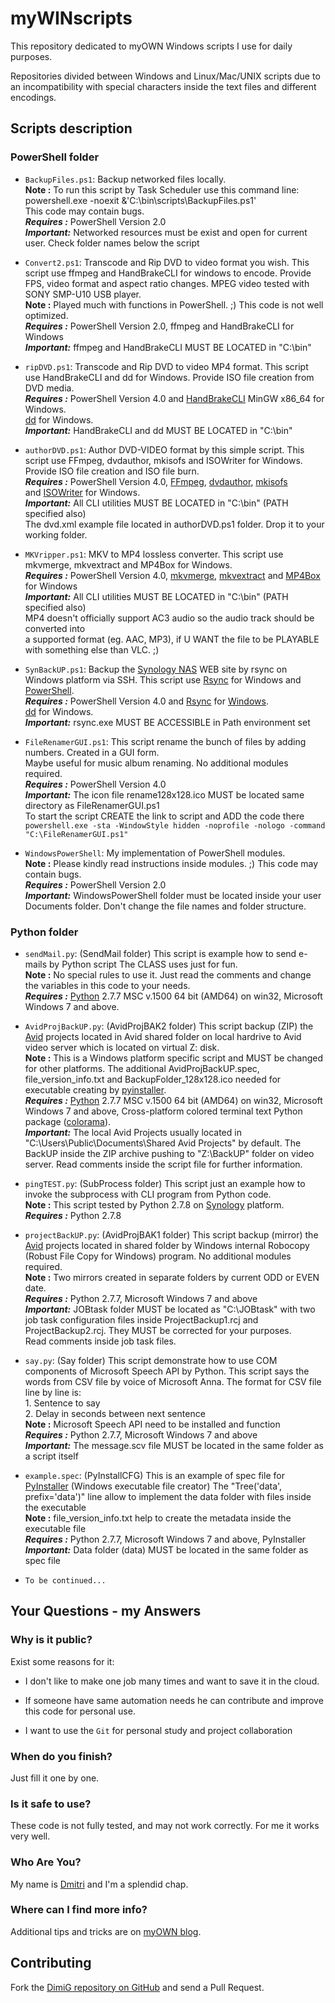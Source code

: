 myWINscripts
===========
This repository dedicated to myOWN Windows scripts I use for daily purposes.

Repositories divided between Windows and Linux/Mac/UNIX scripts due to an incompatibility
with special characters inside the text files and different encodings.

Scripts description
-------------------

### PowerShell folder

* `BackupFiles.ps1`: Backup networked files locally.<br>
   **Note :** To run this script by Task Scheduler use this command line:<br>
   powershell.exe -noexit &'C:\bin\scripts\BackupFiles.ps1'<br>
   This code may contain bugs.<br>
   ***Requires :*** PowerShell Version 2.0<br>
   ***Important:*** Networked resources must be exist and open for current user. Check folder names below the script

* `Convert2.ps1`: Transcode and Rip DVD to video format you wish. This script use
   ffmpeg and HandBrakeCLI for windows to encode. Provide FPS, video format
   and aspect ratio changes. MPEG video tested with SONY SMP-U10 USB player.<br>
   **Note :** Played much with functions in PowerShell. ;) This code is not well optimized.<br>
   ***Requires :*** PowerShell Version 2.0, ffmpeg and HandBrakeCLI for Windows<br>
   ***Important:*** ffmpeg and HandBrakeCLI MUST BE LOCATED in "C:\bin\"

* `ripDVD.ps1`: Transcode and Rip DVD to video MP4 format. This script use
   HandBrakeCLI and dd for Windows. Provide ISO file creation from DVD media.<br>
   ***Requires :*** PowerShell Version 4.0 and [HandBrakeCLI][handbrake] MinGW x86_64 for Windows.<br>
                    [dd][dd] for Windows.<br>
   ***Important:*** HandBrakeCLI and dd MUST BE LOCATED in "C:\bin\"

* `authorDVD.ps1`: Author DVD-VIDEO format by this simple script. This script use
   FFmpeg, dvdauthor, mkisofs and ISOWriter for Windows. Provide ISO file creation and ISO file burn.<br>
   ***Requires :*** PowerShell Version 4.0, [FFmpeg][ffmpeg], [dvdauthor][dvdauthor], [mkisofs][mkisofs]<br>
                    and [ISOWriter][isowriter] for Windows.<br>
   ***Important:*** All CLI utilities MUST BE LOCATED in "C:\bin\" (PATH specified also)<br>
                    The dvd.xml example file located in authorDVD.ps1 folder. Drop it to your working folder.

* `MKVripper.ps1`: MKV to MP4 lossless converter. This script use mkvmerge, mkvextract and MP4Box for Windows.<br>
   ***Requires :*** PowerShell Version 4.0, [mkvmerge][mkvmerge], [mkvextract][mkvextract] and [MP4Box][mp4box] for Windows<br>
   ***Important:*** All CLI utilities MUST BE LOCATED in "C:\bin\" (PATH specified also)<br>
                    MP4 doesn't officially support AC3 audio so the audio track should be converted into<br>
                    a supported format (eg. AAC, MP3), if U WANT the file to be PLAYABLE with something else than VLC. ;)

* `SynBackUP.ps1`: Backup the [Synology NAS][synology] WEB site by rsync on Windows platform via SSH. This script use
   [Rsync][cwrsync] for Windows and [PowerShell][powershell].<br>
   ***Requires :*** PowerShell Version 4.0 and [Rsync][rsync] for [Windows][cwrsync].<br>
                    [dd][dd] for Windows.<br>
   ***Important:*** rsync.exe MUST BE ACCESSIBLE in Path environment set

* `FileRenamerGUI.ps1`: This script rename the bunch of files by adding numbers. Created in a GUI form.<br>
                    Maybe useful for music album renaming. No additional modules required.<br>
   ***Requires :*** PowerShell Version 4.0<br>
   ***Important:*** The icon file rename128x128.ico MUST be located same directory as FileRenamerGUI.ps1<br>
                    To start the script CREATE the link to script and ADD the code there<br>
                    `powershell.exe -sta -WindowStyle hidden -noprofile -nologo -command "C:\FileRenamerGUI.ps1"`

* `WindowsPowerShell`: My implementation of PowerShell modules.<br>
   **Note :** Please kindly read instructions inside modules. ;) This code may contain bugs.<br>
   ***Requires :*** PowerShell Version 2.0<br>
   ***Important:*** WindowsPowerShell folder must be located inside your user Documents folder. Don't change the file names
   and folder structure.

### Python folder

* `sendMail.py`: (SendMail folder) This script is example how to send e-mails by Python script
                    The CLASS uses just for fun.<br>
   **Note :** No special rules to use it. Just read the comments and change the variables in this code to your needs.<br>
   ***Requires :*** [Python][python] 2.7.7 MSC v.1500 64 bit (AMD64) on win32, Microsoft Windows 7 and above.<br>

* `AvidProjBackUP.py`: (AvidProjBAK2 folder) This script backup (ZIP) the [Avid][avid] projects located in Avid shared folder
                    on local hardrive to Avid video server which is located on virtual Z: disk.<br>
   **Note :** This is a Windows platform specific script and MUST be changed for other platforms. The additional AvidProjBackUP.spec,
                    file_version_info.txt and BackupFolder_128x128.ico needed for executable creating by [pyinstaller][pyinstaller].<br>
   ***Requires :*** [Python][python] 2.7.7 MSC v.1500 64 bit (AMD64) on win32, Microsoft Windows 7 and above, Cross-platform colored terminal
                    text Python package ([colorama][colorama]).<br>
   ***Important:*** The local Avid Projects usually located in "C:\Users\Public\Documents\Shared Avid Projects" by default.
                    The BackUP inside the ZIP archive pushing to "Z:\BackUP" folder on video server.
                    Read comments inside the script file for further information.

* `pingTEST.py`: (SubProcess folder) This script just an example how to invoke the subprocess with CLI program 
                    from Python code.<br>
   **Note :** This script tested by Python 2.7.8 on [Synology][synology] platform.<br>
   ***Requires :*** Python 2.7.8

* `projectBackUP.py`: (AvidProjBAK1 folder) This script backup (mirror) the [Avid][avid] projects located in shared folder
                    by Windows internal Robocopy (Robust File Copy for Windows) program. No additional modules required.<br>
   **Note :** Two mirrors created in separate folders by current ODD or EVEN date.<br>
   ***Requires :*** Python 2.7.7, Microsoft Windows 7 and above<br>
   ***Important:*** JOBtask folder MUST be located as "C:\JOBtask" with two job task configuration files inside
                    ProjectBackup1.rcj and ProjectBackup2.rcj. They MUST be corrected for your purposes.<br>
                    Read comments inside job task files.

* `say.py`: (Say folder) This script demonstrate how to use COM components of Microsoft Speech API by Python.
                    This script says the words from CSV file by voice of Microsoft Anna. The format for CSV file line by line is:<br>
                    1. Sentence to say<br>
                    2. Delay in seconds between next sentence<br>
   **Note :** Microsoft Speech API need to be installed and function<br>
   ***Requires :*** Python 2.7.7, Microsoft Windows 7 and above<br>
   ***Important:*** The message.scv file MUST be located in the same folder as a script itself<br>

* `example.spec`: (PyInstallCFG) This is an example of spec file for [PyInstaller][pyinstaller] (Windows executable file creator)
                    The "Tree('data', prefix='data')" line allow to implement the data folder with files inside the executable<br>
   **Note :** file_version_info.txt help to create the metadata inside the executable file<br>
   ***Requires :*** Python 2.7.7, Microsoft Windows 7 and above, PyInstaller<br>
   ***Important:*** Data folder (data) MUST be located in the same folder as spec file<br>

* `To be continued...`

Your Questions - my Answers
---------------------------

### Why is it public?

Exist some reasons for it:

* I don't like to make one job many times and want to save it in the cloud.

* If someone have same automation needs he can contribute and improve this code
  for personal use.

* I want to use the `Git` for personal study and project collaboration

### When do you finish?

Just fill it one by one.

### Is it safe to use?

These code is not fully tested, and may not work correctly. For me it works very well.

### Who Are You?

My name is [Dmitri][dimig] and I'm a splendid chap.

### Where can I find more info?

Additional tips and tricks are on [myOWN blog][homepage].

Contributing
------------

Fork the [DimiG repository on GitHub](https://github.com/dimig) and
send a Pull Request.


[homepage]:http://dimig.blogspot.com
[dimig]:http://dimig.blogspot.com
[handbrake]:http://handbrake.fr
[dd]:http://www.chrysocome.net/dd
[rsync]:http://rsync.samba.org
[cwrsync]:https://www.itefix.no/i2/cwrsync
[synology]:http://www.synology.com
[powershell]:http://www.microsoft.com/powershell
[ffmpeg]:http://ffmpeg.zeranoe.com/builds/
[dvdauthor]:http://download.videohelp.com/gfd/edcounter.php?file=download/dvdauthor_winbin.zip
[mkisofs]:http://smithii.com/cdrtools
[isowriter]:http://isorecorder.alexfeinman.com/ISOWriter.htm
[mkvmerge]:http://www.bunkus.org/videotools/mkvtoolnix/downloads.html
[mkvextract]:http://www.bunkus.org/videotools/mkvtoolnix/downloads.html
[mp4box]:http://gpac.sourceforge.net
[avid]:http://www.avid.com
[pyinstaller]:https://github.com/pyinstaller/pyinstaller/wiki
[colorama]:http://pypi.python.org/pypi/colorama
[python]:https://www.python.org
